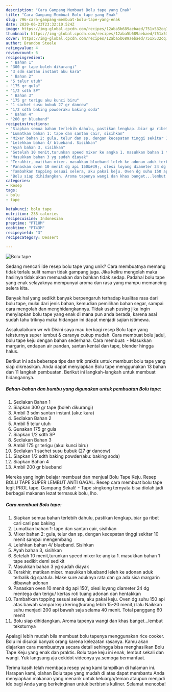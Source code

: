 ```yaml
---
description: "Cara Gampang Membuat Bolu tape yang Enak"
title: "Cara Gampang Membuat Bolu tape yang Enak"
slug: 796-cara-gampang-membuat-bolu-tape-yang-enak
date: 2020-06-23T23:32:10.524Z
image: https://img-global.cpcdn.com/recipes/12aba5b689aebaed/751x532cq70/bolu-tape-foto-resep-utama.jpg
thumbnail: https://img-global.cpcdn.com/recipes/12aba5b689aebaed/751x532cq70/bolu-tape-foto-resep-utama.jpg
cover: https://img-global.cpcdn.com/recipes/12aba5b689aebaed/751x532cq70/bolu-tape-foto-resep-utama.jpg
author: Brandon Steele
ratingvalue: 4
reviewcount: 6
recipeingredient:
- " Bahan 1"
- "300 gr tape boleh dikurangi"
- "3 sdm santan instant aku kara"
- " Bahan 2"
- "5 telur utuh"
- "175 gr gula"
- "1/2 sdth SP"
- " Bahan 3"
- "175 gr terigu aku kunci biru"
- "1 sachet susu bubuk 27 gr dancow"
- "1/2 sdth baking powderaku baking soda"
- " Bahan 4"
- "200 gr blueband"
recipeinstructions:
- "Siapkan semua bahan terlebih dahulu, pastikan lengkap..biar ga ribet cari cari pas baking"
- "Lumatkan bahan 1: tape dan santan cair, sisihkan"
- "Mixer bahan 2: gula, telur dan sp, dengan kecepatan tinggi sekitar 10 menit sampai mengembang"
- "Lelehkan bahan 4/ blueband. Sisihkan"
- "Ayah bahan 3, sisihkan"
- "Setelah 10 menit,turunkan speed mixer ke angka 1. masukkan bahan 1 tape sedikit demi sedikit"
- "Masukkan bahan 3 yg sudah diayak"
- "Terakhir, matikan mixer. masukkan blueband leleh ke adonan aduk terbalik dg spatula. Make sure aduknya rata dan ga ada sisa margarin dibawah adonan"
- "Panaskan oven 10 menit dg api 150&#39;, olesi loyang diameter 24 dg mentega dan terigu/ kertas roti tuang adonan dan hentakkan"
- "Tambahkan topping sesuai selera, aku pakai keju. Oven dg suhu 150 api atas bawah sampai keju kering(kurang lebih 15-20 menit,) lalu Naikkan suhu menjadi 200 api bawah saja selama 40 menit. Total panggang 60 menit"
- "Bolu siap dihidangkan. Aroma tapenya wangi dan khas banget...lembut teksturnya"
categories:
- Resep
tags:
- bolu
- tape

katakunci: bolu tape 
nutrition: 238 calories
recipecuisine: Indonesian
preptime: "PT18M"
cooktime: "PT43M"
recipeyield: "3"
recipecategory: Dessert

---
```



![Bolu tape](https://img-global.cpcdn.com/recipes/12aba5b689aebaed/751x532cq70/bolu-tape-foto-resep-utama.jpg)

Sedang mencari ide resep bolu tape yang unik? Cara membuatnya memang tidak terlalu sulit namun tidak gampang juga. Jika keliru mengolah maka hasilnya tidak akan memuaskan dan bahkan tidak sedap. Padahal bolu tape yang enak selayaknya mempunyai aroma dan rasa yang mampu memancing selera kita.

Banyak hal yang sedikit banyak berpengaruh terhadap kualitas rasa dari bolu tape, mulai dari jenis bahan, kemudian pemilihan bahan segar, sampai cara mengolah dan menghidangkannya. Tidak usah pusing jika ingin menyiapkan bolu tape yang enak di mana pun anda berada, karena asal sudah tahu triknya maka hidangan ini dapat menjadi sajian istimewa.

Assalualaikum wr wb Disini saya mau berbagi resep Bolu tape yang teksturnya super lembut &amp; caranya cukup mudah. Cara membuat bolu jadul, bolu tape keju dengan bahan sederhana. Cara membuat: - Masukkan margarin, endapan air pandan, santan kental dan tape, blender hingga halus.


Berikut ini ada beberapa tips dan trik praktis untuk membuat bolu tape yang siap dikreasikan. Anda dapat menyiapkan Bolu tape menggunakan 13 bahan dan 11 langkah pembuatan. Berikut ini langkah-langkah untuk membuat hidangannya.

<!--inarticleads1-->

##### Bahan-bahan dan bumbu yang digunakan untuk pembuatan Bolu tape:

1. Sediakan  Bahan 1
1. Siapkan 300 gr tape (boleh dikurangi)
1. Ambil 3 sdm santan instant (aku: kara)
1. Sediakan  Bahan 2
1. Ambil 5 telur utuh
1. Gunakan 175 gr gula
1. Siapkan 1/2 sdth SP
1. Sediakan  Bahan 3
1. Ambil 175 gr terigu (aku: kunci biru)
1. Sediakan 1 sachet susu bubuk (27 gr dancow)
1. Siapkan 1/2 sdth baking powder(aku: baking soda)
1. Siapkan  Bahan 4
1. Ambil 200 gr blueband


Mereka yang ingin belajar membuat dan menjual Bolu Tape Keju. Resep BOLU TAPE SUPER LEMBUT ANTI GAGAL. Resep cara membuat bolu tape legit PROL tape. Gampang Sekali! - Tape singkong ternyata bisa diolah jadi berbagai makanan lezat termasuk bolu, lho. 

<!--inarticleads2-->

##### Cara membuat Bolu tape:

1. Siapkan semua bahan terlebih dahulu, pastikan lengkap..biar ga ribet cari cari pas baking
1. Lumatkan bahan 1: tape dan santan cair, sisihkan
1. Mixer bahan 2: gula, telur dan sp, dengan kecepatan tinggi sekitar 10 menit sampai mengembang
1. Lelehkan bahan 4/ blueband. Sisihkan
1. Ayah bahan 3, sisihkan
1. Setelah 10 menit,turunkan speed mixer ke angka 1. masukkan bahan 1 tape sedikit demi sedikit
1. Masukkan bahan 3 yg sudah diayak
1. Terakhir, matikan mixer. masukkan blueband leleh ke adonan aduk terbalik dg spatula. Make sure aduknya rata dan ga ada sisa margarin dibawah adonan
1. Panaskan oven 10 menit dg api 150&#39;, olesi loyang diameter 24 dg mentega dan terigu/ kertas roti tuang adonan dan hentakkan
1. Tambahkan topping sesuai selera, aku pakai keju. Oven dg suhu 150 api atas bawah sampai keju kering(kurang lebih 15-20 menit,) lalu Naikkan suhu menjadi 200 api bawah saja selama 40 menit. Total panggang 60 menit
1. Bolu siap dihidangkan. Aroma tapenya wangi dan khas banget...lembut teksturnya


Apalagi lebih mudah bila membuat bolu tapenya menggunakan rice cooker. Bolu ini disukai banyak orang karena kelezatan rasanya. Kamu akan diajarkan cara membuatnya secara detail sehingga bisa menghasilkan Bolu Tape Keju yang enak dan praktis. Bolu tape keju ini enak, lembut sekali dan wangi. Yuk langsung aja cekidot videonya ya.semoga bermanfaat. 

Terima kasih telah membaca resep yang kami tampilkan di halaman ini. Harapan kami, olahan Bolu tape yang mudah di atas dapat membantu Anda menyiapkan makanan yang menarik untuk keluarga/teman ataupun menjadi ide bagi Anda yang berkeinginan untuk berbisnis kuliner. Selamat mencoba!
